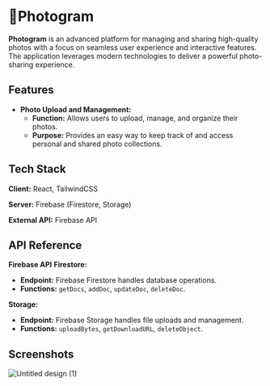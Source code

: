 # 📸Photogram

**Photogram** is an advanced platform for managing and sharing high-quality photos with a focus on seamless user experience and interactive features. The application leverages modern technologies to deliver a powerful photo-sharing experience.

## Features

* **Photo Upload and Management:**
  - **Function:** Allows users to upload, manage, and organize their photos.
  - **Purpose:** Provides an easy way to keep track of and access personal and shared photo collections.

## Tech Stack

**Client:** React, TailwindCSS

**Server:** Firebase (Firestore, Storage)

**External API:** Firebase API

## API Reference

**Firebase API**
**Firestore:**
- **Endpoint:** Firebase Firestore handles database operations.
- **Functions:** `getDocs`, `addDoc`, `updateDoc`, `deleteDoc`.

**Storage:**
- **Endpoint:** Firebase Storage handles file uploads and management.
- **Functions:** `uploadBytes`, `getDownloadURL`, `deleteObject`.

## Screenshots
![Untitled design (1)](https://github.com/user-attachments/assets/fb63e634-03f2-417f-a794-36c830da89c2)

